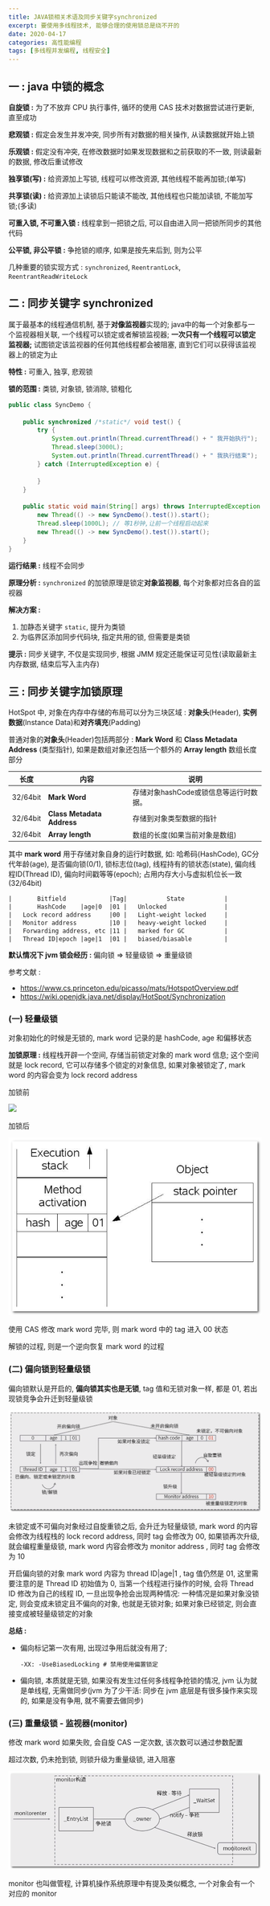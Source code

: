 ```yaml
---
title: JAVA锁相关术语及同步关键字synchronized
excerpt: 要使用多线程技术, 能够合理的使用锁总是绕不开的
date: 2020-04-17
categories: 高性能编程
tags: [多线程并发编程, 线程安全]
---
```




## 一 : java 中锁的概念

**自旋锁 :** 为了不放弃 CPU 执行事件, 循环的使用 CAS 技术对数据尝试进行更新, 直至成功

**悲观锁 :** 假定会发生并发冲突, 同步所有对数据的相关操作, 从读数据就开始上锁

**乐观锁 :** 假定没有冲突, 在修改数据时如果发现数据和之前获取的不一致, 则读最新的数据, 修改后重试修改

**独享锁(写) :** 给资源加上写锁, 线程可以修改资源, 其他线程不能再加锁;(单写)

**共享锁(读) :** 给资源加上读锁后只能读不能改, 其他线程也只能加读锁, 不能加写锁;(多读)

**可重入锁, 不可重入锁 :** 线程拿到一把锁之后, 可以自由进入同一把锁所同步的其他代码

**公平锁, 非公平锁 :** 争抢锁的顺序, 如果是按先来后到, 则为公平

几种重要的锁实现方式 : `synchronized`, `ReentrantLock`, `ReentrantReadWriteLock`

## 二 : 同步关键字 synchronized

属于最基本的线程通信机制, 基于**对像监视器**实现的; java中的每一个对象都与一个监视器相关联, 一个线程可以锁定或者解锁监视器; **一次只有一个线程可以锁定监视器;** 试图锁定该监视器的任何其他线程都会被阻塞, 直到它们可以获得该监视器上的锁定为止

**特性 :** 可重入, 独享, 悲观锁

**锁的范围 :** 类锁, 对象锁, 锁消除, 锁粗化

```java
public class SyncDemo {

    public synchronized /*static*/ void test() {
        try {
            System.out.println(Thread.currentThread() + " 我开始执行");
            Thread.sleep(3000L);
            System.out.println(Thread.currentThread() + " 我执行结束");
        } catch (InterruptedException e) {
            
        }
    }

    public static void main(String[] args) throws InterruptedException {
        new Thread(() -> new SyncDemo().test()).start();
        Thread.sleep(1000L); // 等1秒钟,让前一个线程启动起来
        new Thread(() -> new SyncDemo().test()).start();
    }
}
```

**运行结果 :** 线程不会同步

**原理分析 :** `synchronized` 的加锁原理是锁定**对象监视器**, 每个对象都对应各自的监视器

**解决方案 :** 

1. 加静态关键字 `static`, 提升为类锁
2. 为临界区添加同步代码块, 指定共用的锁, 但需要是类锁

**提示 :** 同步关键字, 不仅是实现同步, 根据 JMM 规定还能保证可见性(读取最新主内存数据, 结束后写入主内存)

## 三 : 同步关键字加锁原理

HotSpot 中, 对象在内存中存储的布局可以分为三块区域 : **对象头**(Header), **实例数据**(Instance Data)和**对齐填充**(Padding)

普通对象的**对象头**(Header)包括两部分 : **Mark Word** 和 **Class Metadata Address** (类型指针), 如果是数组对象还包括一个额外的 **Array length** 数组长度部分

| 长度     | 内容                       | 说明                                   |
| -------- | -------------------------- | -------------------------------------- |
| 32/64bit | **Mark Word**              | 存储对象hashCode或锁信息等运行时数据。 |
| 32/64bit | **Class Metadata Address** | 存储到对象类型数据的指针               |
| 32/64bit | **Array length**           | 数组的长度(如果当前对象是数组)         |

其中 **mark word** 用于存储对象自身的运行时数据, 如: 哈希码(HashCode), GC分代年龄(age), 是否偏向锁(0/1), 锁标志位(tag), 线程持有的锁状态(state), 偏向线程ID(Thread ID), 偏向时间戳等等(epoch); 占用内存大小与虚拟机位长一致(32/64bit)

```
|		Bitfield			|Tag|			State			|
|		HashCode	|age|0	|01	|	Unlocked				|
|	Lock record address		|00	|	Light-weight locked		|
|	Monitor address			|10	|	heavy-weight locked		|
|	Forwarding address, etc	|11	|	marked for GC			|
|	Thread ID|epoch	|age|1	|01	|	biased/biasable			|
```

**默认情况下 jvm 锁会经历 :** 偏向锁 => 轻量级锁 => 重量级锁

参考文献 : 

* https://www.cs.princeton.edu/picasso/mats/HotspotOverview.pdf 
* https://wiki.openjdk.java.net/display/HotSpot/Synchronization

### (一) 轻量级锁

对象初始化的时候是无锁的, mark word 记录的是 hashCode, age 和偏移状态

**加锁原理 :** 线程栈开辟一个空间, 存储当前锁定对象的 mark word 信息; 这个空间就是 lock record, 它可以存储多个锁定的对象信息, 如果对象被锁定了, mark word 的内容会变为 lock record address

加锁前

![](D:\blog\source\java\image-2020041701.png) 

加锁后

![](../java/image-2020041702.png) 

使用 CAS 修改 mark word 完毕, 则 mark word 中的 tag 进入 00 状态

解锁的过程, 则是一个逆向恢复 mark word 的过程

### (二) 偏向锁到轻量级锁

偏向锁默认是开启的, **偏向锁其实也是无锁**, tag 值和无锁对象一样, 都是 01, 若出现锁竞争会升迁到轻量级锁

![](../java/image-2020041703.png)

未锁定或不可偏向对象经过自旋重锁之后, 会升迁为轻量级锁, mark word 的内容会修改为线程栈的 lock record address, 同时 tag 会修改为 00, 如果锁再次升级, 就会编程重量级锁, mark word 内容会修改为 monitor address , 同时 tag 会修改为 10

开启偏向锁的对象 mark word 内容为 thread ID|age|1 , tag 值仍然是 01, 这里需要注意的是 Thread ID 初始值为 0, 当第一个线程进行操作的时候, 会将 Thread ID 修改为自己的线程 ID, 一旦出现争抢会出现两种情况: 一种情况是如果对象没锁定, 则会变成未锁定且不偏向的对象, 也就是无锁对象; 如果对象已经锁定, 则会直接变成被轻量级锁定的对象

**总结 :**

- 偏向标记第一次有用, 出现过争用后就没有用了; 

  ```shell
  -XX: -UseBiasedLocking # 禁用使用偏置锁定
  ```

- 偏向锁, 本质就是无锁, 如果没有发生过任何多线程争抢锁的情况, jvm 认为就是单线程, 无需做同步(jvm 为了少干活: 同步在 jvm 底层是有很多操作来实现的, 如果是没有争用, 就不需要去做同步)

### (三) 重量级锁 - 监视器(monitor)

修改 mark word 如果失败, 会自旋 CAS 一定次数, 该次数可以通过参数配置

超过次数, 仍未抢到锁, 则锁升级为重量级锁, 进入阻塞

![](../java/image-2020041704.png)

monitor 也叫做管程, 计算机操作系统原理中有提及类似概念, 一个对象会有一个对应的 monitor